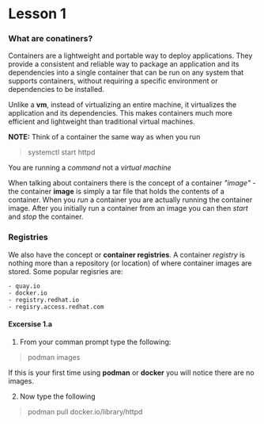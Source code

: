 # Lesson 1
### What are conatiners?
Containers are a lightweight and portable way to deploy applications. They provide a consistent and reliable way to package an application and its dependencies into a single container that can be run on any system that supports containers, without requiring a specific environment or dependencies to be installed.

Unlike a __vm__, instead of virtualizing an entire machine, it virtualizes the application and its dependencies. This makes containers much more efficient and lightweight than traditional virtual machines.

__NOTE:__ Think of a container the same way as when you run 
>systemctl start httpd

You are running a *command* not a *virtual machine* 

When talking about containers there is the concept of a container *"image"* - the container __image__ is simply a tar file that holds the contents of a container. When you *run* a container you are actually running the container image. After you initially run a container from an image you can then *start* and *stop* the container.

### Registries
We also have the concept or __container registries__. A container *registry* is nothing more than a repository (or location) of where container images are stored. Some popular regisries are:

    - quay.io
    - docker.io
    - registry.redhat.io
    - regisry.access.redhat.com



#### Excersise 1.a
1. From your comman prompt type the following:
> podman images

If this is your first time using __podman__ or __docker__ you will notice there are no images.

2. Now type the following
> podman pull docker.io/library/httpd
